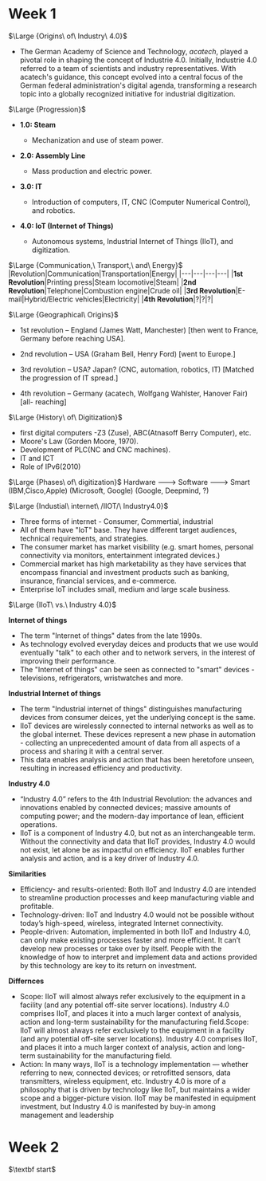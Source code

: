 # Week 1

$\Large {Origins\  of\  Industry\ 4.0}$ 
- The German Academy of Science and Technology, _acatech_, played a pivotal role in shaping the concept of Industrie 4.0. Initially, Industrie 4.0 referred to a team of scientists and industry representatives. With acatech's guidance, this concept evolved into a central focus of the German federal administration's digital agenda, transforming a research topic into a globally recognized initiative for industrial digitization.

$\Large {Progression}$ 
- **1.0: Steam**
    - Mechanization and use of steam power.
    
- **2.0: Assembly Line**
    - Mass production and electric power.
    
- **3.0: IT**
    - Introduction of computers, IT, CNC (Computer Numerical Control), and robotics.
    
- **4.0: IoT (Internet of Things)**
    - Autonomous systems, Industrial Internet of Things (IIoT), and digitization.


$\Large {Communication,\  Transport,\  and\  Energy}$  
|Revolution|Communication|Transportation|Energy|
|---|---|---|---|
|**1st Revolution**|Printing press|Steam locomotive|Steam|
|**2nd Revolution**|Telephone|Combustion engine|Crude oil|
|**3rd Revolution**|E-mail|Hybrid/Electric vehicles|Electricity|
|**4th Revolution**|?|?|?|

$\Large {Geographical\   Origins}$ 
- 1st revolution – England (James Watt, Manchester) [then went to France,
  Germany before reaching USA].

- 2nd revolution – USA (Graham Bell, Henry Ford) [went to Europe.]

- 3rd revolution – USA? Japan? (CNC, automation, robotics, IT) [Matched the
  progression of IT spread.]

- 4th revolution – Germany (acatech, Wolfgang Wahlster, Hanover Fair) [all-
  reaching]


$\Large {History\   of\  Digitization}$
- first digital computers -Z3 (Zuse), ABC(Atnasoff Berry Computer), etc.
- Moore's Law (Gorden Moore, 1970).
- Development of PLC(NC and CNC machines).
- IT and ICT
- Role of IPv6(2010)


$\Large {Phases\  of\  digitization}$ 
Hardware     --->     Software     --->     Smart 
(IBM,Cisco,Apple)    (Microsoft, Google)     (Google, Deepmind, ?)


$\Large {Industial\  internet\  /IIOT/\  Industry4.0}$ 
- Three forms of internet - Consumer, Commertial, industrial
- All of them have "IoT" base. They have different target audiences, technical requirements, and strategies.
- The consumer market has market visibility (e.g. smart homes, personal connectivity via monitors, entertainment integrated devices.)
- Commercial market has high marketability as they have services that encompass financial and investment products such as banking, insurance, financial services, and e-commerce.
- Enterprise IoT includes small, medium and large scale business.

$\Large {IIoT\  vs.\  Industry 4.0}$ 

$\textbf {Internet of things}$  
- The term "Internet of things" dates from the late 1990s.
- As technology evolved everyday deices and products that we use would eventually "talk" to each other and to network servers, in the interest of improving their performance.
- The "Internet of things" can be seen as connected to "smart" devices - televisions, refrigerators, wristwatches and more. 

$\textbf {Industrial Internet of things}$ 
- The term "Industrial internet of things" distinguishes manufacturing devices from consumer deices, yet the underlying concept is the same.
- IIoT devices are wirelessly connected to internal networks as well as to the global internet. These devices represent a new phase in automation - collecting an unprecedented amount of data from all aspects of a process and sharing it with a central server.
- This data enables analysis and action that has been heretofore unseen, resulting in increased efficiency and productivity. 

$\textbf {Industry 4.0}$ 
- “Industry 4.0” refers to the 4th Industrial Revolution: the advances
   and innovations enabled by connected devices; massive amounts of
   computing power; and the modern-day importance of lean, efficient
   operations.
-  IIoT is a component of Industry 4.0, but not as an interchangeable
   term. Without the connectivity and data that IIoT provides, Industry
   4.0 would not exist, let alone be as impactful on efficiency. IIoT
   enables further analysis and action, and is a key driver of Industry 4.0.

$\textbf {Similarities}$ 
- Efficiency- and results-oriented: Both IIoT and Industry 4.0 are intended to
  streamline production processes and keep manufacturing viable and
  profitable.
- Technology-driven: IIoT and Industry 4.0 would not be possible without
  today’s high-speed, wireless, integrated Internet connectivity.
- People-driven: Automation, implemented in both IIoT and Industry 4.0, can
  only make existing processes faster and more efficient. It can’t develop new
  processes or take over by itself. People with the knowledge of how to
  interpret and implement data and actions provided by this technology are
  key to its return on investment.

$\textbf {Differnces}$ 
- Scope: IIoT will almost always refer exclusively to the equipment in a facility (and any
  potential off-site server locations). Industry 4.0 comprises IIoT, and places it into a
  much larger context of analysis, action and long-term sustainability for the
  manufacturing field.Scope: IIoT will almost always refer exclusively to the equipment in a facility (and any potential off-site server locations). Industry 4.0 comprises IIoT, and places it into a much larger context of analysis, action and long-term sustainability for the manufacturing field.
- Action: In many ways, IIoT is a technology implementation — whether referring to
  new, connected devices; or retrofitted sensors, data transmitters, wireless
  equipment, etc. Industry 4.0 is more of a philosophy that is driven by technology like
  IIoT, but maintains a wider scope and a bigger-picture vision. IIoT may be manifested
  in equipment investment, but Industry 4.0 is manifested by buy-in among
  management and leadership


# Week 2
$\textbf start$ 
